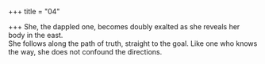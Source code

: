 +++
title = "04"

+++
She, the dappled one, becomes doubly exalted as she reveals her body in  the east.  
She follows along the path of truth, straight to the goal. Like one who  knows the way, she does not confound the directions.  